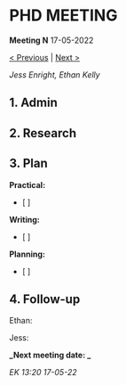 # PHD MEETING

__Meeting N__
17-05-2022

[< Previous]() | [Next >]()

_Jess Enright,_
_Ethan Kelly_


## 1. Admin


## 2. Research


## 3. Plan

**Practical:**
- [ ] 

**Writing:**
- [ ] 

**Planning:**
- [ ] 



## 4. Follow-up

Ethan:

Jess:


**_Next meeting date: _**



_EK 13:20 17-05-22_
